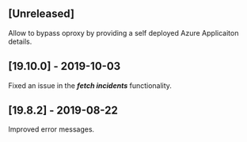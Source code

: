 ## [Unreleased]
Allow to bypass oproxy by providing a self deployed Azure Applicaiton details.

## [19.10.0] - 2019-10-03
Fixed an issue in the ***fetch incidents*** functionality.

## [19.8.2] - 2019-08-22
Improved error messages.
